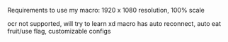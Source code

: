 Requirements to use my macro:
1920 x 1080 resolution, 100% scale

ocr not supported, will try to learn xd
macro has auto reconnect, auto eat fruit/use flag, customizable configs
